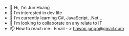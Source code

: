 - 👋 Hi, I’m Jun Hoang
- 👀 I’m interested in dev life
- 🌱 I’m currently learning C#, JavaScript, .Net...
- 💞️ I’m looking to collaborate on any relate to IT
- 📫 How to reach me : Email - > hawon.jungo@gmail.com

<!---
hawonjungo/hawonjungo is a ✨ special ✨ repository because its `README.md` (this file) appears on your GitHub profile.
You can click the Preview link to take a look at your changes.
--->
